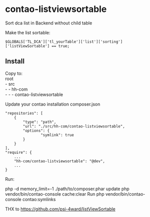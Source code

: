# contao-listviewsortable

Sort dca list in Backend without child table

Make the list sortable:

``` code
$GLOBALS['TL_DCA']['tl_yourTable']['list']['sorting']['listViewSortable'] == true;
```

## Install

Copy to:  
root  
\- src  
\- - hh-com  
\- - - contao-listviewsortable  

Update your contao installation composer.json
``` code
"repositories": [
    {
        "type": "path",
        "url": "./src/hh-com/contao-listviewsortable",
        "options": {
                "symlink": true
        }
    }
],
"require": {
    ...
    "hh-com/contao-listviewsortable": "@dev",
    ... 
}
```
Run:

php -d memory_limit=-1 ./path/to/composer.phar update
php vendor/bin/contao-console cache:clear
Run php vendor/bin/contao-console contao:symlinks




THX to https://github.com/psi-4ward/listViewSortable